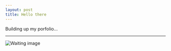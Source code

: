 ```yaml
---
layout: post
title: Hello there
---
```


Building up my porfolio... 
***
![Waiting image](http://muiskis.files.wordpress.com/2011/09/space.jpeg?w=284&h=284)

